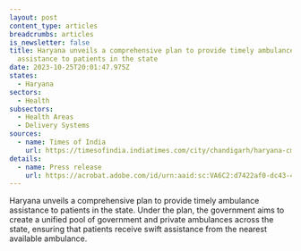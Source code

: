 ```yaml
---
layout: post
content_type: articles
breadcrumbs: articles
is_newsletter: false
title: Haryana unveils a comprehensive plan to provide timely ambulance
  assistance to patients in the state
date: 2023-10-25T20:01:47.975Z
states:
  - Haryana
sectors:
  - Health
subsectors:
  - Health Areas
  - Delivery Systems
sources:
  - name: Times of India
    url: https://timesofindia.indiatimes.com/city/chandigarh/haryana-cm-unveils-ambulance-assistance-system-for-timely-patient-care/articleshow/104502069.cms
details:
  - name: Press release
    url: https://acrobat.adobe.com/id/urn:aaid:sc:VA6C2:d7422af0-dc43-4d00-b85c-12e49e30d35f
---
```

Haryana unveils a comprehensive plan to provide timely ambulance assistance to patients in the state. Under the plan, the government aims to create a unified pool of government and private ambulances across the state, ensuring that patients receive swift assistance from the nearest available ambulance.
